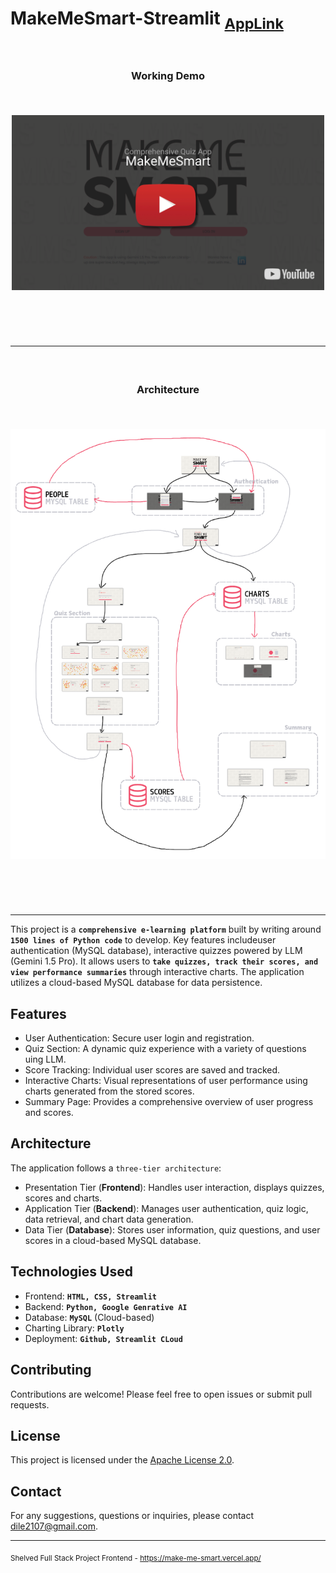 # MakeMeSmart-Streamlit <sub>[AppLink](https://makemesmart.streamlit.app/)</sub>


<h3 align="center">
  <p>&nbsp;</p>
  Working Demo
  <p>&nbsp;</p>
  <a href="https://youtu.be/64UKDUKOW3I?si=4fXe7mSWal4hTDva" target="_blank" ><img align="center" src="https://raw.githubusercontent.com/dileepNaiduOne/MakeMeSmart/refs/heads/main/pics/Youtube%20%20thumbnail.png" alt="Thumbnail" height="280" width="500" /></a>
  <p>&nbsp;</p>
  <p>&nbsp;</p>
</h3>

---

<h3 align="center">
  <p>&nbsp;</p>
  Architecture
  <p>&nbsp;</p>
  <img align="center" src="https://raw.githubusercontent.com/dileepNaiduOne/MakeMeSmart/refs/heads/main/pics/QUiz%20Section.png" alt="Architecture" />
  <p>&nbsp;</p>
  <p>&nbsp;</p>
</h3>

---

This project is a **`comprehensive e-learning platform`** built by writing around **`1500 lines of Python code`** to develop. Key features includeuser authentication (MySQL database), interactive quizzes powered by LLM (Gemini 1.5 Pro). It allows users to **`take quizzes, track their scores, and view performance summaries`** through interactive charts. The application utilizes a cloud-based MySQL database for data persistence.

## Features
* User Authentication: Secure user login and registration.
* Quiz Section: A dynamic quiz experience with a variety of questions uing LLM.
* Score Tracking: Individual user scores are saved and tracked.
* Interactive Charts: Visual representations of user performance using charts generated from the stored scores.
* Summary Page: Provides a comprehensive overview of user progress and scores.

## Architecture
The application follows a `three-tier architecture`:
* Presentation Tier (**Frontend**): Handles user interaction, displays quizzes, scores and charts.
* Application Tier (**Backend**): Manages user authentication, quiz logic, data retrieval, and chart data generation.
* Data Tier (**Database**): Stores user information, quiz questions, and user scores in a cloud-based MySQL database.


## Technologies Used
* Frontend: **`HTML, CSS, Streamlit`**
* Backend: **`Python, Google Genrative AI`**
* Database: **`MySQL`** (Cloud-based)
* Charting Library: **`Plotly`**
* Deployment: **`Github, Streamlit CLoud`**


## Contributing
Contributions are welcome! Please feel free to open issues or submit pull requests.


## License
This project is licensed under the [Apache License 2.0](https://github.com/dileepNaiduOne/MakeMeSmart/blob/main/LICENSE).


## Contact
For any suggestions, questions or inquiries, please contact [dile2107@gmail.com]().

---

<sub>Shelved Full Stack Project Frontend - https://make-me-smart.vercel.app/</sub>
